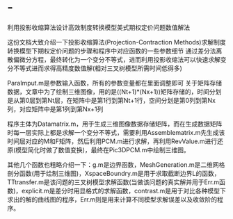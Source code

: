 # -
利用投影收缩算法设计高效制度转换模型美式期权定价问题数值解法

这份文档大致介绍一下投影收缩算法(Projection-Contraction Methods)求解制度转换模型下期权定价问题的步骤和程序中对应函数的一些参数细节
通过差分法离散偏微分方程，最终转化为一个变分不等式，进而利用投影收缩法可以快速求解变分不等式进而求得高精度数值解(相对三叉树模型所需时间低得多)

ParaImput.m是参数输入函数，所有的参数变量都在里面调整即可
关于矩阵存储数据，文章中为了绘制三维图像，用的是((Nt+1)*(Nx+1))矩阵存储的，时间分划是从第0层到第Nt层，在矩阵中是第1行到第Nt+1行，空间分划是第0列到第Nx列，对应矩阵中是第1列到第Nx+1列

程序主体为Datamatrix.m，用于生成三维图像数据存储矩阵，而在生成数据矩阵时每一层实际上都是求解一个变分不等式，需要利用Assemblematrix.m先生成该时间层对应的M和F矩阵，然后利用PCM.m进行求解，再利用RevValue.m进行还原(模型简化时做了数值变换)，最终在Pic3DPCM.m中绘制三维图。

其他几个函数也粗略介绍一下：g.m是边界函数，MeshGeneration.m是二维网格剖分函数(用于绘制三维图)，XspaceBoundry.m是用于求取截断边界L的函数，TTtransfer.m是该问题的三叉树模型求解函数(当做该问题的真实解并用于Err.m函数)，explicit.m是差分时用显格式的求解函数，contrast.m是用于对比各种模型下求出的解的曲线图的程序，Err.m则是用来计算不同模型求解误差以及收敛阶的程序。
